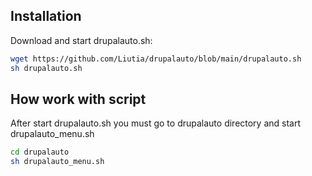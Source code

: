 ## Installation

Download and start drupalauto.sh:
```bash
wget https://github.com/Liutia/drupalauto/blob/main/drupalauto.sh
sh drupalauto.sh
```

## How work with script

After start drupalauto.sh you must go to drupalauto directory and start drupalauto_menu.sh
```bash
cd drupalauto
sh drupalauto_menu.sh
```

